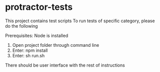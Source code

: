 # protractor-tests

This project contains test scripts
To run tests of specific category, please do the following


Prerequisites: Node is installed

1. Open project folder through command line
2. Enter: npm install
3. Enter: sh run.sh

There should be user interface with the rest of instructions
